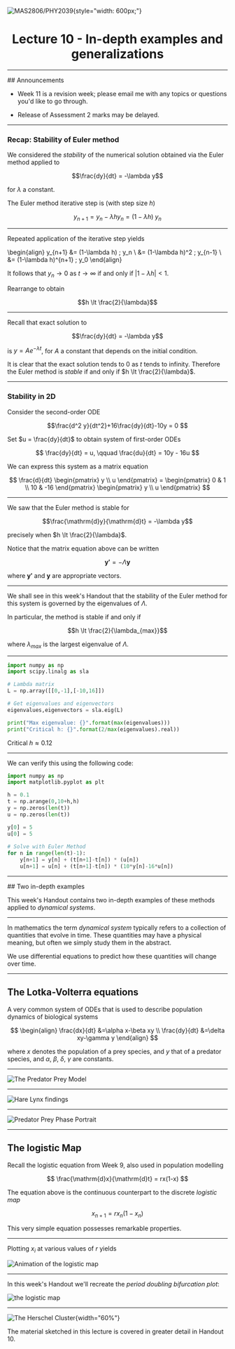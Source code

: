 ![MAS2806/PHY2039](/static/images/mas2806-phy2039-logo.png){style="width: 600px;"}

<h1 style="text-align: center;">Lecture 10 - In-depth examples and generalizations</h1>

---

## Announcements

* Week 11 is a revision week; please email me with any topics or questions you'd like to go through.

* Release of Assessment 2 marks may be delayed.

---

### Recap: Stability of Euler method

We considered the *stability* of the numerical solution obtained via the Euler method applied to

$$\frac{dy}{dt} = -\lambda y$$

for $\lambda$ a constant.

The Euler method iterative step is (with step size $h$)

$$ y_{n+1} = y_n - \lambda hy_n = (1-\lambda h) \; y_n $$

---

Repeated application of the iterative step yields

\begin{align}
y_{n+1} &= (1-\lambda h) \; y_n  \\
&= (1-\lambda h)^2 \; y_{n-1} \\
&= (1-\lambda h)^{n+1} \; y_0
\end{align}

It follows that $y_n \to 0$ as $t\to\infty$ if and only if $|1-\lambda h|\lt 1$.

Rearrange to obtain 

$$h \lt \frac{2}{\lambda}$$

---

Recall that exact solution to 

$$\frac{dy}{dt} = -\lambda y$$

is $y = A e^{-\lambda t}$, for $A$ a constant that depends on the initial condition.

It is clear that the exact solution tends to $0$ as $t$ tends to infinity. Therefore the Euler method is *stable* if and only if $h \lt \frac{2}{\lambda}$.

---

### Stability in 2D

Consider the second-order ODE

$$\frac{d^2 y}{dt^2}+16\frac{dy}{dt}-10y = 0 $$

Set $u = \frac{dy}{dt}$ to obtain system of first-order ODEs

$$ \frac{dy}{dt} = u, \qquad \frac{du}{dt} = 10y - 16u $$

We can express this system as a matrix equation

$$ \frac{d}{dt} \begin{pmatrix} y \\ u \end{pmatrix} =  \begin{pmatrix} 0 & 1 \\ 10 & -16 \end{pmatrix} \begin{pmatrix} y \\ u \end{pmatrix} $$ 


---

We saw that the Euler method is stable for

$$\frac{\mathrm{d}y}{\mathrm{d}t} = -\lambda y$$

precisely when $h \lt \frac{2}{\lambda}$.

Notice that the matrix equation above can be written

$$\mathbf{y'} = -\Lambda \mathbf{y}$$

where $\mathbf{y'}$ and $\mathbf{y}$ are appropriate vectors.

---

We shall see in this week's Handout that the stability of the Euler method for this system is governed by the eigenvalues of $\Lambda$.

In particular, the method is stable if and only if 

$$h \lt \frac{2}{\lambda_{max}}$$

where $\lambda_{max}$ is the largest eigenvalue of $\Lambda$.

---

```python
import numpy as np
import scipy.linalg as sla

# Lambda matrix
L = np.array([[0,-1],[-10,16]])

# Get eigenvalues and eigenvectors
eigenvalues,eigenvectors = sla.eig(L)

print("Max eigenvalue: {}".format(max(eigenvalues)))
print("Critical h: {}".format(2/max(eigenvalues).real))

```

Critical $h \approx 0.12$

---

We can verify this using the following code:

```python
import numpy as np
import matplotlib.pyplot as plt

h = 0.1 
t = np.arange(0,10+h,h)
y = np.zeros(len(t))
u = np.zeros(len(t))

y[0] = 5
u[0] = 5
   
# Solve with Euler Method
for n in range(len(t)-1):
    y[n+1] = y[n] + (t[n+1]-t[n]) * (u[n])
    u[n+1] = u[n] + (t[n+1]-t[n]) * (10*y[n]-16*u[n])
```

---

## Two in-depth examples

This week's Handout contains two in-depth examples of these methods applied to *dynamical systems*.

---

In mathematics the term *dynamical system* typically refers to a collection of quantities that evolve in time. These quantities may have a physical meaning, but often we simply study them in the abstract.

We use differential equations to predict how these quantities will change over time.

---

## The Lotka-Volterra equations

A very common system of ODEs that is used to describe population dynamics of biological systems

$$
\begin{align}
\frac{dx}{dt} &=\alpha x-\beta xy \\
\frac{dy}{dt} &=\delta xy-\gamma y
\end{align}
$$

where $x$ denotes the population of a prey species, and $y$ that of a predator species, and $\alpha$, $\beta$, $\delta$, $\gamma$ are constants.

---

![The Predator Prey Model](/static/images/week9/predator-prey.png)

---

![Hare Lynx findings](/static/images/week9/harelynx.png)

---

![Predator Prey Phase Portrait](/static/images/week9/predatorpreyphase.png)

---

## The logistic Map

Recall the logistic equation from Week 9, also used in population modelling

$$ \frac{\mathrm{d}x}{\mathrm{d}t} = rx(1-x) $$

The equation above is the continuous counterpart to the discrete *logistic map*

$$ x_{n+1} = rx_n(1-x_n) $$

This very simple equation possesses remarkable properties.

---

Plotting $x_i$ at various values of $r$ yields

![Animation of the logistic map](/static/images/week9/logistic_animation.gif)


---

In this week's Handout we'll recreate the *period doubling bifurcation plot*:

![the logistic map](/static/images/week9/logisticmap.png)

---

![The Herschel Cluster](/static/images/intro/cluster.jpg){width="60%"}

The material sketched in this lecture is covered in greater detail in Handout 10.



